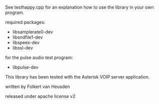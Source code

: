 See testhappy.cpp for an explanation how to use the library in your own program.


required packages:
* libsamplerate0-dev
* libsndfile1-dev
* libspeex-dev
* libssl-dev

for the pulse audio test program:
* libpulse-dev


This library has been tested with the Asterisk VOIP server application.


written by Folkert van Heusden

released under apache license v2
